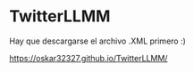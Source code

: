 # TwitterLLMM

Hay que descargarse el archivo .XML primero :)

https://oskar32327.github.io/TwitterLLMM/
